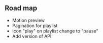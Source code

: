 ## Road map

-   Motion preview
-   Pagination for playlist
-   Icon "play" on playlist change to "pause"
-   Add version of API
